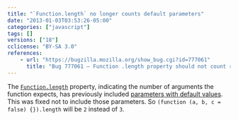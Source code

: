 ```yaml
---
title: "`Function.length` no longer counts default parameters"
date: "2013-01-03T03:53:26-05:00"
categories: ["javascript"]
tags: []
versions: ["18"]
cclicense: "BY-SA 3.0"
references:
    - url: "https://bugzilla.mozilla.org/show_bug.cgi?id=777061"
      title: "Bug 777061 – Function .length property should not count rest parameters or parameters with default values"
---
```

The [`Function.length`](https://developer.mozilla.org/en-US/docs/Web/JavaScript/Reference/Global_Objects/Function/length) property, indicating the number of arguments the function expects, has previously included [parameters with default values](https://developer.mozilla.org/en-US/docs/Web/JavaScript/Reference/default_parameters). This was fixed not to include those parameters. So `(function (a, b, c = false) {}).length` will be `2` instead of `3`.
